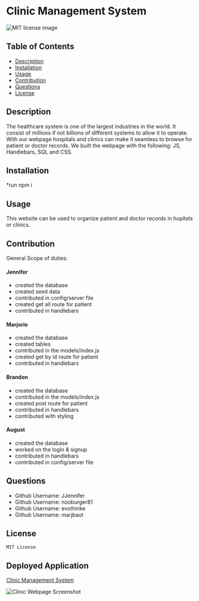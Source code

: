 # Clinic Management System
 
  ![MIT license image](https://img.shields.io/badge/License-MIT-9cf.svg)

  ## Table of Contents
  * [Description](#description)
  * [Installation](#installation)
  * [Usage](#usage)
  * [Contribution](#contribution)
  * [Questions](#questions)  
  * [License](#license)


  ## Description
  The healthcare system is one of the largest industries in the world. It consist of millions if not billions of different systems to allow it to operate. With our webpage hospitals and clinics can make it seamless to browse for patient or doctor records. We built the webpage with the following: JS, Handlebars, SQL and CSS.

## Installation
  *run npm i

## Usage
  This website can be used to organize patient and doctor records in hopitals or clinics.

## Contribution
  General Scope of duties:
#### Jennifer 
- created the database
- created seed data
- contributed in config/server file
- created get all route for patient
- contributed in handlebars
#### Marjorie
- created the database
- created tables
- contributed in the models/index.js 
- created get by id route for patient
- contributed in handlebars
#### Brandon
- created the database
- contributed in the models/index.js 
- created post route for patient
- contributed in handlebars
- contributed with styling
#### August
- created the database
- worked on the login & signup
- contributed in handlebars
- contributed in config/server file




## Questions
  * Github Username: JJennifer
  * Github Username: nooburger81
  * Github Username: evothinke
  * Github Username: marjbaut
  

## License
  
    MIT License

## Deployed Application

  [Clinic Management System](https://clinic-management-system-proj2.herokuapp.com/)

  ![Clinic Webpage Screenshot](./public/images/clinic-management-system-proj2.herokuapp.com_.png)

